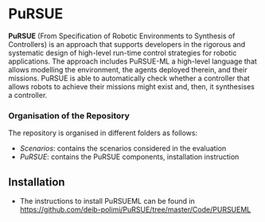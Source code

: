 
# PuRSUE
<b>PuRSUE</b> (From Specification of Robotic Environments to Synthesis of Controllers) is an approach that supports developers in the rigorous and systematic design of high-level run-time control strategies for robotic applications. The approach includes PuRSUE-ML a high-level  language that allows modelling the environment, the agents deployed therein, and their missions. PuRSUE is able to automatically check whether a controller that allows robots to achieve their missions might exist and, then, it synthesises a controller.


### Organisation of the Repository
The repository is organised in different folders as follows:
- <i>Scenarios</i>: contains the scenarios considered in the evaluation
- <i>PuRSUE</i>: contains the PuRSUE components, installation instruction


## Installation
- The instructions to install PuRSUEML can be found in <a href="https://github.com/deib-polimi/PuRSUE/tree/master/Code/PURSUEML">https://github.com/deib-polimi/PuRSUE/tree/master/Code/PURSUEML</a>
